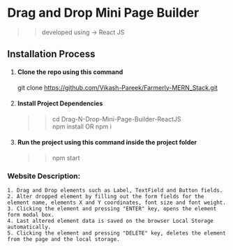 # Drag and Drop Mini Page Builder


>> developed using -> React JS


## Installation Process
1. #### Clone the repo using this command
    git clone https://github.com/Vikash-Pareek/Farmerly-MERN_Stack.git
    
2. #### Install Project Dependencies
    >> cd Drag-N-Drop-Mini-Page-Builder-ReactJS  
    >> npm install OR npm i
    
3. #### Run the project using this command inside the project folder
   >> npm start
   

### Website Description:
    1. Drag and Drop elements such as Label, TextField and Button fields.
    2. Alter dropped element by filling out the form fields for the element name, elements X and Y coordinates, font size and font weight.
    3. Clicking the element and pressing "ENTER" key, opens the element form modal box.
    4. Last altered element data is saved on the browser Local Storage automatically.
    5. Clicking the element and pressing "DELETE" key, deletes the element from the page and the local storage.
